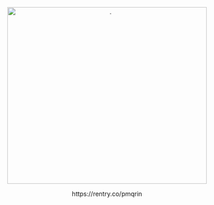 <p align="center"> <img src="https://files.catbox.moe/pcn98a.jpeg" width="450" height="400" alt="."/>
<p align="center"> https://rentry.co/pmqrin
